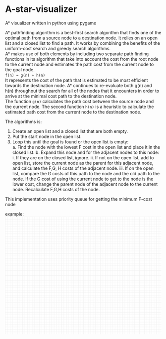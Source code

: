 # A-star-visualizer
A* visualizer written in python using pygame

A* pathfinding algorithm is a best-first search algorithm that finds one of the optimal path from a source node to a destination node. It relies on an open list and a closed list to find a path. It works by combining the benefits of the uniform-cost search and greedy search algorithms.  
A* makes use of both elements by including two separate path finding functions in its algorithm that take into account the cost from the root node to the current node and estimates the path cost from the current node to the goal node.  
`f(n) = g(n) + h(n)`  
It represents the cost of the path that is estimated to be most efficient towards the destination node. A* continues to re-evaluate both g(n) and h(n) throughout the search for all of the nodes that it encounters in order to arrive at the minimal cost path to the destination node.  
The function `g(n)` calculates the path cost between the source node and the current node. The second function `h(n)` is a heuristic to calculate the estimated path cost from the current node to the destination node.  

The algorithms is:  
1. Create an open list and a closed list that are both empty.  
2. Put the start node in the open list.
3. Loop this until the goal is found or the open list is empty:  
    a. Find the node with the lowest F cost in the open list and place it in the closed list.
    b. Expand this node and for the adjacent nodes to this node:
        i.   If they are on the closed list, ignore.
        ii.  If not on the open list, add to open list, store the current node as the parent for this 
                adjacent node, and calculate the F,G, H costs of the adjacent node.
        iii. If on the open list, compare the G costs of this path to the node and the old path to the 
                node. If the G cost of using the current node to get to the node is the lower cost, change 
                the parent node of the adjacent node to the current node. Recalculate F,G,H costs of the node.

This implementation uses priority queue for getting the minimum F-cost node

example:  
![example1](./img/case1.gif)
